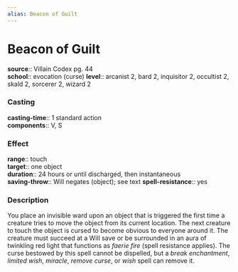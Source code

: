 ```yaml
---
alias: Beacon of Guilt
---
```


# Beacon of Guilt 

**source**:: Villain Codex pg. 44  
**school**:: evocation (curse)
**level**:: arcanist 2, bard 2, inquisitor 2, occultist 2, skald 2, sorcerer 2, wizard 2

### Casting 

**casting-time**:: 1 standard action  
**components**:: V, S

### Effect 

**range**:: touch  
**target**:: one object  
**duration**:: 24 hours or until discharged, then instantaneous  
**saving-throw**:: Will negates (object); see text
**spell-resistance**:: yes

### Description 

You place an invisible ward upon an object that is triggered the first time a creature tries to move the object from its current location. The next creature to touch the object is cursed to become obvious to everyone around it. The creature must succeed at a Will save or be surrounded in an aura of twinkling red light that functions as *faerie fire* (spell resistance applies). The curse bestowed by this spell cannot be dispelled, but a *break enchantment*, *limited wish*, *miracle*, *remove curse*, or *wish* spell can remove it.
